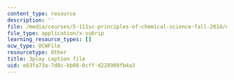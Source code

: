 ```yaml
---
content_type: resource
description: ''
file: /media/courses/5-111sc-principles-of-chemical-science-fall-2014/e63fa73a7d8cbb080cffd228909fb4a3_xB8xRCSyQlY.srt
file_type: application/x-subrip
learning_resource_types: []
ocw_type: OCWFile
resourcetype: Other
title: 3play caption file
uid: e63fa73a-7d8c-bb08-0cff-d228909fb4a3
---
```

